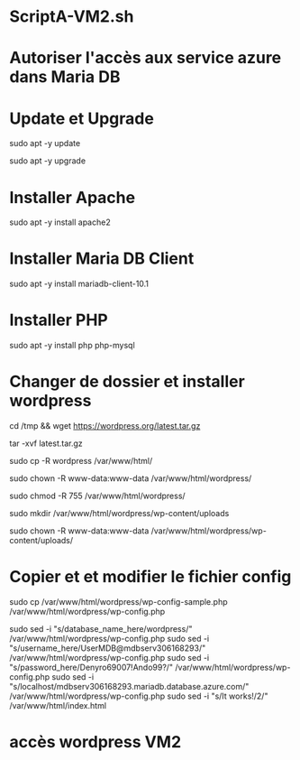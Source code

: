 # ScriptA-VM2.sh

# Autoriser l'accès aux service azure dans Maria DB

# Update et Upgrade

sudo apt -y update 

sudo apt -y upgrade

# Installer Apache

sudo apt -y install apache2

# Installer Maria DB Client

sudo apt -y install mariadb-client-10.1

# Installer PHP

sudo apt -y install php php-mysql

# Changer de dossier et installer wordpress

cd /tmp && wget https://wordpress.org/latest.tar.gz

tar -xvf latest.tar.gz

sudo cp -R wordpress /var/www/html/

sudo chown -R www-data:www-data /var/www/html/wordpress/

sudo chmod -R 755 /var/www/html/wordpress/

sudo mkdir /var/www/html/wordpress/wp-content/uploads

sudo chown -R www-data:www-data /var/www/html/wordpress/wp-content/uploads/


# Copier et et modifier le fichier config


sudo cp /var/www/html/wordpress/wp-config-sample.php /var/www/html/wordpress/wp-config.php

sudo sed -i "s/database_name_here/wordpress/" /var/www/html/wordpress/wp-config.php
sudo sed -i "s/username_here/UserMDB@mdbserv306168293/" /var/www/html/wordpress/wp-config.php
sudo sed -i "s/password_here/Denyro69007!Ando99?/" /var/www/html/wordpress/wp-config.php
sudo sed -i "s/localhost/mdbserv306168293.mariadb.database.azure.com/" /var/www/html/wordpress/wp-config.php
sudo sed -i "s/It works!/2/" /var/www/html/index.html

# accès wordpress VM2
